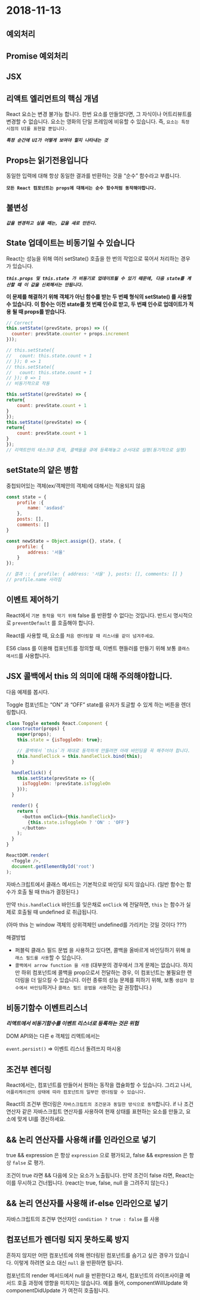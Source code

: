 # 2018-11-13

## 예외처리

## Promise 예외처리

## JSX

## 리액트 엘리먼트의 핵심 개념

React 요소는 변경 불가능 합니다. 한번 요소를 만들었다면, 그 자식이나 어트리뷰트를 변경할 수 없습니다. 
요소는 영화의 단일 프레임에 비유할 수 있습니다.
즉, `요소는 특정 시점의 UI를 표현할 뿐입니다.`

***`특정 순간에 UI가 어떻게 보여야 할지 나타내는 것`***

## Props는 읽기전용입니다

동일한 입력에 대해 항상 동일한 결과를 반환하는 것을 “순수” 함수라고 부릅니다.

**`모든 React 컴포넌트는 props에 대해서는 순수 함수처럼 동작해야합니다.`**

## 불변성

***`값을 변경하고 싶을 때는, 값을 새로 만든다.`***

## State 업데이트는 비동기일 수 있습니다

React는 성능을 위해 여러 setState() 호출을 한 번의 작업으로 묶어서 처리하는 경우가 있습니다.

***`this.props 및 this.state 가 비동기로 업데이트될 수 있기 때문에, 다음 state를 계산할 때 이 값을 신뢰해서는 안됩니다.`***

**이 문제를 해결하기 위해 객체가 아닌 함수를 받는 두 번째 형식의 setState() 를 사용할 수 있습니다. 이 함수는 이전 state를 첫 번째 인수로 받고, 두 번째 인수로 업데이트가 적용 될 때 props를 받습니다.**

```js
// Correct
this.setState((prevState, props) => ({
  counter: prevState.counter + props.increment
}));
```

```js
// this.setState({
//   count: this.state.count + 1
// }); 0 => 1 
// this.setState({
//   count: this.state.count + 1
// }); 0 => 1
// 비동기적으로 작동

this.setState((prevState) => {
return{
    count: prevState.count + 1        
}
});
this.setState((prevState) => {
return{
    count: prevState.count + 1        
}
});
// 리액트만의 태스크큐 존재, 콜백들을 큐에 등록해놓고 순서대로 실행(동기적으로 실행)
```

## setState의 얕은 병함

중첩되어있는 객체(ex/객체안의 객체)에 대해서는 적용되지 않음

```js
const state = {
    profile :{
        name: 'asdasd'
    },
    posts: [],
    comments: []
}

const newState = Object.assign({}, state, {
    profile: {
        address: '서울'
    }
});

// 결과 :: { profile: { address: '서울' }, posts: [], comments: [] }
// profile.name 사라짐
```

## 이벤트 제어하기

React에서 `기본 동작을 막기 위해` false 를 반환할 수 없다는 것입니다. 반드시 명시적으로 `preventDefault` 를 호출해야 합니다. 

React를 사용할 때, 요소를 `처음 렌더링할 때 리스너를 같이 넘겨주세요`.

ES6 class 를 이용해 컴포넌트를 정의할 때, 이벤트 핸들러를 만들기 위해 보통 `클래스 메서드`를 사용합니다.

## JSX 콜백에서 this 의 의미에 대해 주의해야합니다. 

다음 예제를 봅시다.

Toggle 컴포넌트는 “ON” 과 “OFF” state를 유저가 토글할 수 있게 하는 버튼을 렌더링합니다.

```js
class Toggle extends React.Component {
  constructor(props) {
    super(props);
    this.state = {isToggleOn: true};

    // 콜백에서 `this`가 제대로 동작하게 만들려면 아래 바인딩을 꼭 해주어야 합니다.
    this.handleClick = this.handleClick.bind(this);
  }

  handleClick() {
    this.setState(prevState => ({
      isToggleOn: !prevState.isToggleOn
    }));
  }

  render() {
    return (
      <button onClick={this.handleClick}>
        {this.state.isToggleOn ? 'ON' : 'OFF'}
      </button>
    );
  }
}

ReactDOM.render(
  <Toggle />,
  document.getElementById('root')
);
```

자바스크립트에서 클래스 메서드는 기본적으로 바인딩 되지 않습니다. (일반 함수는 함수가 호출 될 때 this가 결정된다.)

만약 `this.handleClick` 바인드를 잊은채로 `onClick` 에 전달하면, `this` 는 함수가 실제로 호출될 때 undefined 로 취급됩니다.

(아마 this 는 window 객체의 상위객체인 undefined를 가리키는 것일 것이다 ???)

해결방법

- 퍼블릭 클래스 필드 문법 을 사용하고 있다면, 콜백을 올바르게 바인딩하기 위해 `클래스 필드를 사용`할 수 있습니다.
- `콜백에서 arrow function 을 사용`
(대부분의 경우에서 크게 문제는 없습니다. 
하지만 하위 컴포넌트에 콜백을 prop으로서 전달하는 경우, 이 컴포넌트는 불필요한 렌더링을 더 일으킬 수 있습니다. 
이런 종류의 성능 문제를 피하기 위해, 보통 `생섬자 함수에서 바인딩`하거나 `클래스 필드 문법을 사용`하는 걸 권장합니다.)

## 비동기함수 이벤트리스너

***리액트에서 비동기함수를 이벤트 리스너로 등록하는 것은 위험***

DOM API와는 다른 e 객체임 리액트에서는

`event.persist()` => 이벤트 리스너 돌려쓰지 마시옹

## 조건부 렌더링

React에서는, 컴포넌트를 만들어서 원하는 동작을 캡슐화할 수 있습니다. 
그리고 나서, `어플리케이션의 상태에 따라 컴포넌트의 일부만 렌더링할 수 있습니다.`

React의 조건부 렌더링은 `자바스크립트의 조건문과 동일한 방식으로 동작`합니다.
if 나 조건 연산자 같은 자바스크립트 연산자를 사용하여 현재 상태를 표현하는 요소를 만들고, 요소에 맞게 UI를 갱신하세요.

## && 논리 연산자를 사용해 if를 인라인으로 넣기

true && expression 은 항상 `expression` 으로 평가되고, 
false && expression 은 항상 `false` 로 평가.

조건이 true 라면 && 다음에 오는 요소가 노출됩니다. 만약 조건이 false 라면, React는 이를 무시하고 건너뜁니다.
(react는 true, false, null 을 그려주지 않는다.)

## && 논리 연산자를 사용해 if-else 인라인으로 넣기

자바스크립트의 조건부 연산자인 `condition ? true : false` 를 사용

## 컴포넌트가 렌더링 되지 못하도록 방지

흔하지 않지만 어떤 컴포넌트에 의해 렌더링된 컴포넌트를 숨기고 싶은 경우가 있습니다. 이렇게 하려면 요소 대신 `null` 을 반환하면 됩니다.

컴포넌트의 render 메서드에서 null 을 반환한다고 해서, 컴포넌트의 라이프사이클 메서드 호출 과정에 영향을 미치지는 않습니다.
예를 들어, componentWillUpdate 와 componentDidUpdate 가 여전히 호출됩니다.

